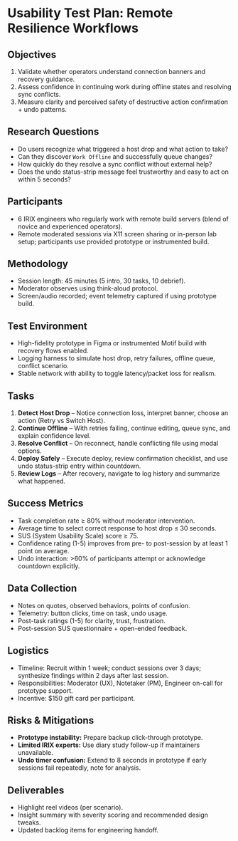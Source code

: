 # Usability Test Plan: Remote Resilience Workflows

## Objectives
1. Validate whether operators understand connection banners and recovery guidance.
2. Assess confidence in continuing work during offline states and resolving sync conflicts.
3. Measure clarity and perceived safety of destructive action confirmation + undo patterns.

## Research Questions
- Do users recognize what triggered a host drop and what action to take?
- Can they discover `Work Offline` and successfully queue changes?
- How quickly do they resolve a sync conflict without external help?
- Does the undo status-strip message feel trustworthy and easy to act on within 5 seconds?

## Participants
- 6 IRIX engineers who regularly work with remote build servers (blend of novice and experienced operators).
- Remote moderated sessions via X11 screen sharing or in-person lab setup; participants use provided prototype or instrumented build.

## Methodology
- Session length: 45 minutes (5 intro, 30 tasks, 10 debrief).
- Moderator observes using think-aloud protocol.
- Screen/audio recorded; event telemetry captured if using prototype build.

## Test Environment
- High-fidelity prototype in Figma or instrumented Motif build with recovery flows enabled.
- Logging harness to simulate host drop, retry failures, offline queue, conflict scenario.
- Stable network with ability to toggle latency/packet loss for realism.

## Tasks
1. **Detect Host Drop** – Notice connection loss, interpret banner, choose an action (Retry vs Switch Host).
2. **Continue Offline** – With retries failing, continue editing, queue sync, and explain confidence level.
3. **Resolve Conflict** – On reconnect, handle conflicting file using modal options.
4. **Deploy Safely** – Execute deploy, review confirmation checklist, and use undo status-strip entry within countdown.
5. **Review Logs** – After recovery, navigate to log history and summarize what happened.

## Success Metrics
- Task completion rate ≥ 80% without moderator intervention.
- Average time to select correct response to host drop ≤ 30 seconds.
- SUS (System Usability Scale) score ≥ 75.
- Confidence rating (1-5) improves from pre- to post-session by at least 1 point on average.
- Undo interaction: >60% of participants attempt or acknowledge countdown explicitly.

## Data Collection
- Notes on quotes, observed behaviors, points of confusion.
- Telemetry: button clicks, time on task, undo usage.
- Post-task ratings (1-5) for clarity, trust, frustration.
- Post-session SUS questionnaire + open-ended feedback.

## Logistics
- Timeline: Recruit within 1 week; conduct sessions over 3 days; synthesize findings within 2 days after last session.
- Responsibilities: Moderator (UX), Notetaker (PM), Engineer on-call for prototype support.
- Incentive: $150 gift card per participant.

## Risks & Mitigations
- **Prototype instability:** Prepare backup click-through prototype.
- **Limited IRIX experts:** Use diary study follow-up if maintainers unavailable.
- **Undo timer confusion:** Extend to 8 seconds in prototype if early sessions fail repeatedly, note for analysis.

## Deliverables
- Highlight reel videos (per scenario).
- Insight summary with severity scoring and recommended design tweaks.
- Updated backlog items for engineering handoff.
